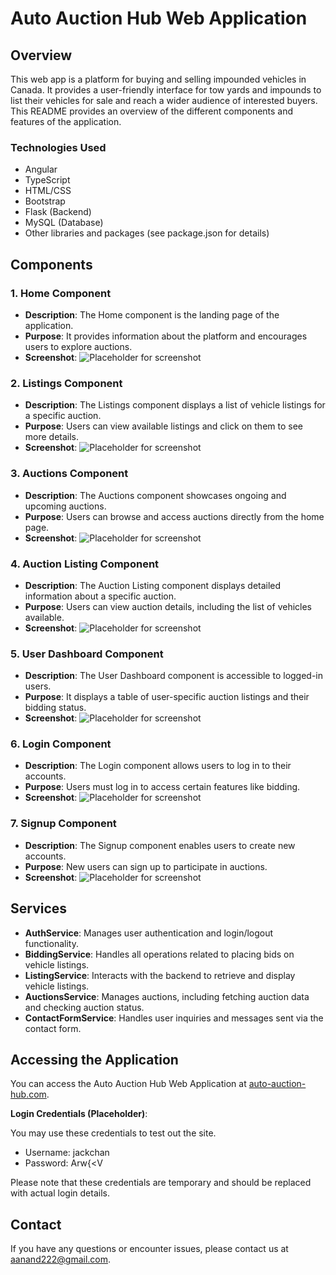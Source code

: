 # Auto Auction Hub Web Application

## Overview

This web app is a platform for buying and selling impounded vehicles in Canada. It provides a user-friendly interface for tow yards and impounds to list their vehicles for sale and reach a wider audience of interested buyers. This README provides an overview of the different components and features of the application.

### Technologies Used

- Angular
- TypeScript
- HTML/CSS
- Bootstrap
- Flask (Backend)
- MySQL (Database)
- Other libraries and packages (see package.json for details)

## Components

### 1. Home Component

- **Description**: The Home component is the landing page of the application.
- **Purpose**: It provides information about the platform and encourages users to explore auctions.
- **Screenshot**: ![Placeholder for screenshot](screenshots/home.png)

### 2. Listings Component

- **Description**: The Listings component displays a list of vehicle listings for a specific auction.
- **Purpose**: Users can view available listings and click on them to see more details.
- **Screenshot**: ![Placeholder for screenshot](screenshots/listings.png)

### 3. Auctions Component

- **Description**: The Auctions component showcases ongoing and upcoming auctions.
- **Purpose**: Users can browse and access auctions directly from the home page.
- **Screenshot**: ![Placeholder for screenshot](screenshots/auctions.png)

### 4. Auction Listing Component

- **Description**: The Auction Listing component displays detailed information about a specific auction.
- **Purpose**: Users can view auction details, including the list of vehicles available.
- **Screenshot**: ![Placeholder for screenshot](screenshots/auction-listing.png)

### 5. User Dashboard Component

- **Description**: The User Dashboard component is accessible to logged-in users.
- **Purpose**: It displays a table of user-specific auction listings and their bidding status.
- **Screenshot**: ![Placeholder for screenshot](screenshots/user-dashboard.png)

### 6. Login Component

- **Description**: The Login component allows users to log in to their accounts.
- **Purpose**: Users must log in to access certain features like bidding.
- **Screenshot**: ![Placeholder for screenshot](screenshots/login.png)

### 7. Signup Component

- **Description**: The Signup component enables users to create new accounts.
- **Purpose**: New users can sign up to participate in auctions.
- **Screenshot**: ![Placeholder for screenshot](screenshots/signup.png)

## Services

- **AuthService**: Manages user authentication and login/logout functionality.
- **BiddingService**: Handles all operations related to placing bids on vehicle listings.
- **ListingService**: Interacts with the backend to retrieve and display vehicle listings.
- **AuctionsService**: Manages auctions, including fetching auction data and checking auction status.
- **ContactFormService**: Handles user inquiries and messages sent via the contact form.

## Accessing the Application

You can access the Auto Auction Hub Web Application at [auto-auction-hub.com](https://auto-auction-hub.com).

**Login Credentials (Placeholder)**:

You may use these credentials to test out the site.

- Username: jackchan
- Password: Arw{<V

Please note that these credentials are temporary and should be replaced with actual login details.

## Contact

If you have any questions or encounter issues, please contact us at [aanand222@gmail.com](mailto:aanand222@gmail.com).
